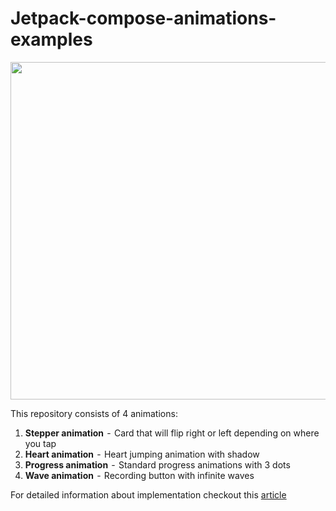 # Jetpack-compose-animations-examples

<img src="https://github.com/canopas/Jetpack-compose-animations-examples/blob/main/gif/demo.gif" height="540" />

This repository consists of 4 animations:
  1. **Stepper animation**   -  Card that will flip right or left depending on where you tap
  2. **Heart animation**  -  Heart jumping animation with shadow
  3. **Progress animation**   -  Standard progress animations with 3 dots
  4. **Wave animation**  -  Recording button with infinite waves

For detailed information about implementation checkout this [article](https://medium.com/p/48307ba9dff1/edit)
